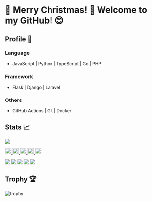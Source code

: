 # 🎄 Merry Christmas! 🎅 Welcome to my GitHub! 😊

## Profile 🤴

### Language
- JavaScript | Python | TypeScript | Go | PHP

### Framework
- Flask | Django | Laravel 

### Others
- GitHub Actions | Git | Docker 

## Stats :chart_with_upwards_trend:
![](https://raw.githubusercontent.com/ituki1216/ituki1216/output/github-contribution-grid-snake.svg)

<p align="left">
  <a href="https://github.com/ituki1216">
    <img height="20" src="https://komarev.com/ghpvc/?username=ituki1216" />
  </a>
  <a href="https://github.com/ituki1216">
    <img height="20" src="https://img.shields.io/github/followers/ituki1216?label=Follow Me!&logo=github&style=flat" />
  </a>
  <a href="http://qiita.com/ituki_1216">
    <img height="20" src="https://qiita-badge.apiapi.app/s/ituki_1216/posts.svg" />
  </a>
  <a href="http://qiita.com/ituki_1216">
    <img height="20" src="https://qiita-badge.apiapi.app/s/ituki_1216/contributions.svg" />
  </a>
  <a href="https://zenn.dev/ituki_1216">
    <img height="20" src="https://badgen.org/img/zenn/ituki_1216/articles?style=plastic" />
  </a>
</p>
    
![](http://github-profile-summary-cards.vercel.app/api/cards/profile-details?username=ituki1216&theme=gruvbox)
![](http://github-profile-summary-cards.vercel.app/api/cards/repos-per-language?username=ituki1216&theme=gruvbox)
![](http://github-profile-summary-cards.vercel.app/api/cards/most-commit-language?username=ituki1216&theme=gruvbox)
![](http://github-profile-summary-cards.vercel.app/api/cards/stats?username=ituki1216&theme=gruvbox)
![](http://github-profile-summary-cards.vercel.app/api/cards/productive-time?username=ituki1216&theme=gruvbox&utcOffset=9)

## Trophy :trophy:
![trophy](https://github-profile-trophy.vercel.app/?username=ituki1216&theme=gruvbox)
